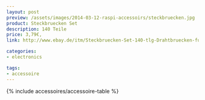 ```yaml
---
layout: post
preview: /assets/images/2014-03-12-raspi-accessoirs/steckbruecken.jpg
product: Steckbruecken Set
description: 140 Teile
price: 3,79€‚
link: http://www.ebay.de/itm/Steckbruecken-Set-140-tlg-Drahtbruecken-fuer-Breadboard-Steckplatine-Steckbruecke-/300913695775?

categories:
- electronics

tags:
- accessoire
---
```


{% include accessoires/accessoire-table %}